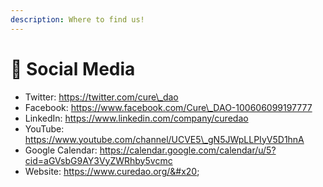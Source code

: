 ```yaml
---
description: Where to find us!
---
```


# 💬 Social Media

* Twitter: https://twitter.com/cure\_dao
* Facebook: https://www.facebook.com/Cure\_DAO-100606099197777
* LinkedIn: https://www.linkedin.com/company/curedao
* YouTube: https://www.youtube.com/channel/UCVE5\_gN5JWpLLPIyV5D1hnA
* Google Calendar: https://calendar.google.com/calendar/u/5?cid=aGVsbG9AY3VyZWRhby5vcmc
* Website: https://www.curedao.org/&#x20;
